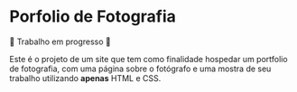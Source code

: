 # Porfolio de Fotografia

:construction: Trabalho em progresso :construction:

Este é o projeto de um site que tem como finalidade hospedar um portfolio de fotografia, com uma página sobre o fotógrafo e uma mostra de seu trabalho utilizando **apenas** HTML e CSS.